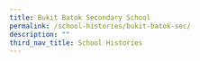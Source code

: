 ```yaml
---
title: Bukit Batok Secondary School
permalink: /school-histories/bukit-batok-sec/
description: ""
third_nav_title: School Histories
---
```

